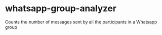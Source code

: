 # whatsapp-group-analyzer
Counts the number of messages sent by all the participants in a Whatsapp group
